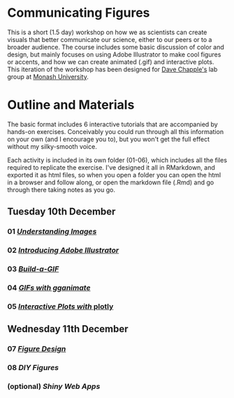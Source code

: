 # Communicating Figures
This is a short (1.5 day) workshop on how we as scientists can create visuals that better communicate our science, either to our peers or to a broader audience. The course includes some basic discussion of color and design, but mainly focuses on using Adobe Illustrator to make cool figures or accents, and how we can create animated (.gif) and interactive plots. This iteration of the workshop has been designed for [Dave Chapple's](https://www.chapplelab.com/) lab group at [Monash University](https://www.monash.edu/science/schools/biological-sciences/staff/chapple). 

# Outline and Materials
The basic format includes 6 interactive tutorials that are accompanied by hands-on exercises. Conceivably you could run through all this information on your own (and I encourage you to), but you won't get the full effect without my silky-smooth voice. 

Each activity is included in its own folder (01-06), which includes all the files required to replicate the exercise. I've designed it all in RMarkdown, and exported it as html files, so when you open a folder you can open the html in a browser and follow along, or open the markdown file (.Rmd) and go through there taking notes as you go. 

## Tuesday 10th December

### 01 [*Understanding Images*](https://github.com/IanGBrennan/CommunicatingFigures/tree/master/01_Understanding_Images)

### 02 [*Introducing Adobe Illustrator*](https://github.com/IanGBrennan/CommunicatingFigures/tree/master/02_Adobe_Illustrator)

### 03 [*Build-a-GIF*](https://github.com/IanGBrennan/CommunicatingFigures/tree/master/03_Build_GIF)

### 04 [*GIFs with gganimate*](https://github.com/IanGBrennan/CommunicatingFigures/tree/master/04_gganimate)

### 05 [*Interactive Plots with* plotly](https://github.com/IanGBrennan/CommunicatingFigures/tree/master/05_Plotly)

## Wednesday 11th December

### 07 [*Figure Design*](https://github.com/IanGBrennan/CommunicatingFigures/tree/master/07_Figure_Design)

### 08 *DIY Figures*

### (optional) *Shiny Web Apps*
